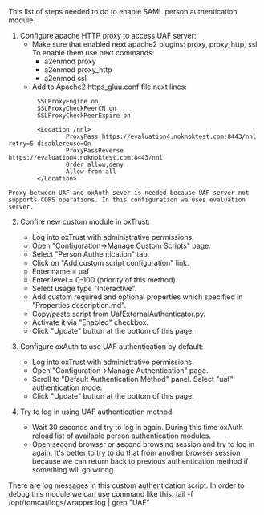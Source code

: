 This list of steps needed to do to enable SAML person authentication module.

1. Configure apache HTTP proxy to access UAF server:  
    - Make sure that enabled next apache2 plugins: proxy, proxy_http, ssl
      To enable them use next commands:
        * a2enmod proxy
        * a2enmod proxy_http
        * a2enmod ssl
    - Add to Apache2 https_gluu.conf file next lines:
```
        SSLProxyEngine on
        SSLProxyCheckPeerCN on
        SSLProxyCheckPeerExpire on

        <Location /nnl>
                ProxyPass https://evaluation4.noknoktest.com:8443/nnl retry=5 disablereuse=On
                ProxyPassReverse https://evaluation4.noknoktest.com:8443/nnl
                Order allow,deny
                Allow from all
        </Location>
```
	Proxy between UAF and oxAuth sever is needed because UAF server not supports CORS operations. In this configuration we uses evaluation server.

2. Confire new custom module in oxTrust:
    - Log into oxTrust with administrative permissions.
    - Open "Configuration→Manage Custom Scripts" page.
    - Select "Person Authentication" tab.
    - Click on "Add custom script configuration" link.
    - Enter name = uaf
    - Enter level = 0-100 (priority of this method).
    - Select usage type "Interactive".
    - Add custom required and optional properties which specified in "Properties description.md".
    - Copy/paste script from UafExternalAuthenticator.py.
    - Activate it via "Enabled" checkbox.
    - Click "Update" button at the bottom of this page.

3. Configure oxAuth to use UAF authentication by default:
    - Log into oxTrust with administrative permissions.
    - Open "Configuration→Manage Authentication" page.
    - Scroll to "Default Authentication Method" panel. Select "uaf" authentication mode.
    - Click "Update" button at the bottom of this page.

4. Try to log in using UAF authentication method:
    - Wait 30 seconds and try to log in again. During this time oxAuth reload list of available person authentication modules.
    - Open second browser or second browsing session and try to log in again. It's better to try to do that from another browser session because we can return back to previous authentication method if something will go wrong.

There are log messages in this custom authentication script. In order to debug this module we can use command like this:
tail -f /opt/tomcat/logs/wrapper.log | grep "UAF"
